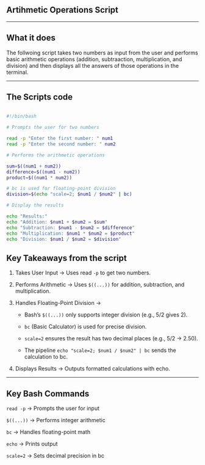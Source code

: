 ## Artihmetic Operations Script

---

## What it does

The follwoing script takes two numbers as input from the user and performs basic arithmetic operations (addition, subtraaction, multiplication, and division) and then displays all the answers of those operations in the terminal.

---

## The Scripts code

```bash

#!/bin/bash

# Prompts the user for two numbers

read -p "Enter the first number: " num1
read -p "Enter the second number: " num2

# Performs the arithmetic operations

sum=$((num1 + num2))
difference=$((num1 - num2))
product=$((num1 * num2))

# bc is used for floating-point division
division=$(echo "scale=2; $num1 / $num2" | bc)

# Display the results

echo "Results:"
echo "Addition: $num1 + $num2 = $sum"
echo "Subtraction: $num1 - $num2 = $difference"
echo "Multiplication: $num1 * $num2 = $product"
echo "Division: $num1 / $num2 = $division"

```

## Key Takeaways from the script

1. Takes User Input → Uses read `-p` to get two numbers.
2. Performs Arithmetic → Uses `$((...))` for addition, subtraction, and multiplication.
3. Handles Floating-Point Division →
   
   - Bash’s `$((...))` only supports integer division (e.g., 5/2 gives 2).
   
   - `bc` (Basic Calculator) is used for precise division.
   
   - `scale=2` ensures the result has two decimal places (e.g., 5/2 → 2.50).
   
   - The pipeline `echo "scale=2; $num1 / $num2" | bc` sends the calculation to bc.

4. Displays Results → Outputs formatted calculations with echo.

---

## Key Bash Commands

`read -p` → Prompts the user for input

`$((...))` → Performs integer arithmetic

`bc` → Handles floating-point math

`echo` → Prints output

`scale=2` → Sets decimal precision in bc




